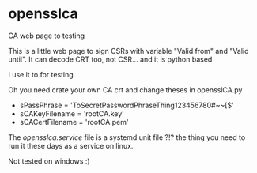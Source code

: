# opensslca
CA web page to testing

This is a little web page to sign CSRs with variable "Valid from" and "Valid until".
It can decode CRT too, not CSR...
and it is python based

I use it to for testing.

Oh you need crate your own CA crt and change theses in opensslCA.py

- sPassPhrase = 'ToSecretPasswordPhraseThing123456780#\~~\[$'
- sCAKeyFilename = 'rootCA.key'
- sCACertFilename = 'rootCA.pem'

The *opensslca.service* file is a systemd unit file ?!? the thing you need to run it these days as a service on linux. 

Not tested on windows :) 
